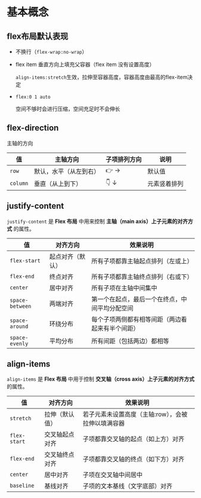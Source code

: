 # 基本概念



## flex布局默认表现

- 不换行（`flex-wrap:no-wrap`）

- flex item 垂直方向上填充父容器（flex item 没有设置高度）

  `align-items:stretch`生效，拉伸至容器高度，容器高度由最高的flex-item决定

- `flex:0 1 auto`

  空间不够时会进行压缩，空间充足时不会伸长





## flex-direction

主轴的方向



| 值       | 主轴方向               | 子项排列方向 | 说明         |
| -------- | ---------------------- | ------------ | ------------ |
| `row`    | 默认，水平（从左到右） | 👉 →          | 默认值       |
| `column` | 垂直（从上到下）       | 👇 ↓          | 元素竖着排列 |



## justify-content

`justify-content` 是 **Flex 布局** 中用来控制 **主轴（main axis）上子元素的对齐方式** 的属性。

| 值              | 对齐方向         | 效果说明                                         |
| --------------- | ---------------- | ------------------------------------------------ |
| `flex-start`    | 起点对齐（默认） | 所有子项都靠主轴起点排列（左或上）               |
| `flex-end`      | 终点对齐         | 所有子项都靠主轴终点排列（右或下）               |
| `center`        | 居中对齐         | 所有子项在主轴中间集中                           |
| `space-between` | 两端对齐         | 第一个在起点，最后一个在终点，中间平均分配空间   |
| `space-around`  | 环绕分布         | 每个子项两侧都有相等间距（两边看起来有半个间距） |
| `space-evenly`  | 平均分布         | 所有间距（包括两边）都相等                       |



## align-items

`align-items` 是 **Flex 布局** 中用于控制 **交叉轴（cross axis）上子元素的对齐方式** 的属性。

| 值           | 对齐方向       | 效果说明                                           |
| ------------ | -------------- | -------------------------------------------------- |
| `stretch`    | 拉伸（默认值） | 若子元素未设置高度（主轴:row），会被拉伸以填满容器 |
| `flex-start` | 交叉轴起点对齐 | 子项都靠交叉轴的起点（如上方）对齐                 |
| `flex-end`   | 交叉轴终点对齐 | 子项都靠交叉轴的终点（如下方）对齐                 |
| `center`     | 居中对齐       | 子项在交叉轴中间居中                               |
| `baseline`   | 基线对齐       | 子项的文本基线（文字底部）对齐                     |